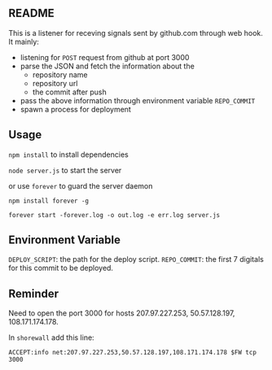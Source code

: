 ## README
This is a listener for receving signals sent by github.com through web hook. It mainly:
- listening for `POST` request from github at port 3000
- parse the JSON and fetch the information about the
  * repository name
  * repository url
  * the commit after push
- pass the above information through environment variable `REPO_COMMIT`
- spawn a process for deployment

## Usage
`npm install` to install dependencies
 
`node server.js` to start the server

or use `forever` to guard the server daemon

`npm install forever -g`

`forever start -forever.log -o out.log -e err.log server.js`

## Environment Variable
`DEPLOY_SCRIPT`: the path for the deploy script.
`REPO_COMMIT`: the first 7 digitals for this commit to be deployed.

## Reminder
Need to open the port 3000 for hosts 207.97.227.253, 50.57.128.197, 108.171.174.178.

In `shorewall` add this line:

    ACCEPT:info net:207.97.227.253,50.57.128.197,108.171.174.178 $FW tcp 3000
